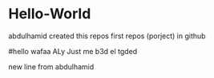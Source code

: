 # Hello-World
abdulhamid created this repos
first repos (porject) in github


#hello wafaa ALy
Just me b3d el tgded

new line from abdulhamid